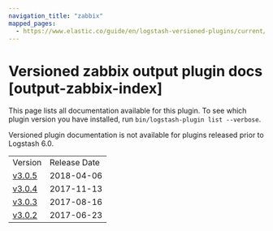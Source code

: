 ```yaml
---
navigation_title: "zabbix"
mapped_pages:
  - https://www.elastic.co/guide/en/logstash-versioned-plugins/current/output-zabbix-index.html
---
```


# Versioned zabbix output plugin docs [output-zabbix-index]

This page lists all documentation available for this plugin. To see which plugin version you have installed, run `bin/logstash-plugin list --verbose`.

Versioned plugin documentation is not available for plugins released prior to Logstash 6.0.

| | |
| :- | :- |
| Version | Release Date |
| [v3.0.5](v3-0-5-plugins-outputs-zabbix.md) | 2018-04-06 |
| [v3.0.4](v3-0-4-plugins-outputs-zabbix.md) | 2017-11-13 |
| [v3.0.3](v3-0-3-plugins-outputs-zabbix.md) | 2017-08-16 |
| [v3.0.2](v3-0-2-plugins-outputs-zabbix.md) | 2017-06-23 |
